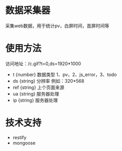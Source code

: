 # 数据采集器
采集web数据，用于统计pv，白屏时间，首屏时间等

# 使用方法
访问地址：/c.gif?t=0,ds=1920*1000

+ t   {number} 数据类型 1、pv，2、js_error，3、todo
+ ds  {string} 分辨率 例如：320*568
+ ref {string} 上个页面来源
+ ua  {string} 服务器处理
+ ip  {string} 服务器处理

# 技术支持
+ restify
+ mongoose
